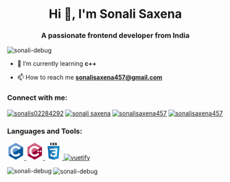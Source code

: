 
<h1 align="center">Hi 👋, I'm Sonali Saxena</h1>
<h3 align="center">A passionate frontend developer from India</h3>

<p align="left"> <img src="https://komarev.com/ghpvc/?username=sonali-debug&label=Profile%20views&color=0e75b6&style=flat" alt="sonali-debug" /> </p>

- 🌱 I’m currently learning **c++**

- 📫 How to reach me **sonalisaxena457@gmail.com**

<h3 align="left">Connect with me:</h3>
<p align="left">
<a href="https://twitter.com/sonalis02284292" target="blank"><img align="center" src="https://cdn.jsdelivr.net/npm/simple-icons@3.0.1/icons/twitter.svg" alt="sonalis02284292" height="30" width="40" /></a>
<a href="https://linkedin.com/in/sonali saxena" target="blank"><img align="center" src="https://cdn.jsdelivr.net/npm/simple-icons@3.0.1/icons/linkedin.svg" alt="sonali saxena" height="30" width="40" /></a>
<a href="https://instagram.com/sonalisaxena457" target="blank"><img align="center" src="https://cdn.jsdelivr.net/npm/simple-icons@3.0.1/icons/instagram.svg" alt="sonalisaxena457" height="30" width="40" /></a>
<a href="https://auth.geeksforgeeks.org/user/sonalisaxena457" target="blank"><img align="center" src="https://cdn.jsdelivr.net/npm/simple-icons@3.0.1/icons/geeksforgeeks.svg" alt="sonalisaxena457" height="30" width="40" /></a>
</p>

<h3 align="left">Languages and Tools:</h3>
<p align="left"> <a href="https://www.cprogramming.com/" target="_blank"> <img src="https://raw.githubusercontent.com/devicons/devicon/master/icons/c/c-original.svg" alt="c" width="40" height="40"/> </a> <a href="https://www.w3schools.com/cpp/" target="_blank"> <img src="https://raw.githubusercontent.com/devicons/devicon/master/icons/cplusplus/cplusplus-original.svg" alt="cplusplus" width="40" height="40"/> </a> <a href="https://www.w3schools.com/css/" target="_blank"> <img src="https://raw.githubusercontent.com/devicons/devicon/master/icons/css3/css3-original-wordmark.svg" alt="css3" width="40" height="40"/> </a> <a href="https://vuetifyjs.com/en/" target="_blank"> <img src="https://bestofjs.org/logos/vuetify.svg" alt="vuetify" width="40" height="40"/> </a> </p>

<p><img align="left" src="https://github-readme-stats.vercel.app/api/top-langs?username=sonali-debug&show_icons=true&locale=en&layout=compact" alt="sonali-debug" /></p>

<p>&nbsp;<img align="center" src="https://github-readme-stats.vercel.app/api?username=sonali-debug&show_icons=true&locale=en" alt="sonali-debug" /></p>





